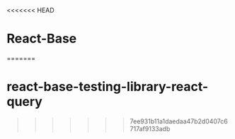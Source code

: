 <<<<<<< HEAD
# React-Base
=======
# react-base-testing-library-react-query
>>>>>>> 7ee931b11a1daedaa47b2d0407c6717af9133adb
